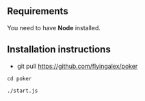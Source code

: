 ## Requirements
You need to have **Node** installed.

## Installation instructions

- git pull https://github.com/flyingalex/poker 

```shell
cd poker 

./start.js
```
